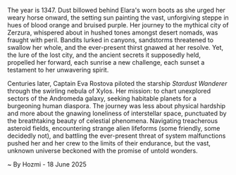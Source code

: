 
The year is 1347.  Dust billowed behind Elara's worn boots as she urged her weary horse onward, the setting sun painting the vast, unforgiving steppe in hues of blood orange and bruised purple.  Her journey to the mythical city of Zerzura, whispered about in hushed tones amongst desert nomads, was fraught with peril.  Bandits lurked in canyons, sandstorms threatened to swallow her whole, and the ever-present thirst gnawed at her resolve.  Yet, the lure of the lost city, and the ancient secrets it supposedly held, propelled her forward, each sunrise a new challenge, each sunset a testament to her unwavering spirit.

Centuries later, Captain Eva Rostova piloted the starship *Stardust Wanderer* through the swirling nebula of Xylos.  Her mission: to chart unexplored sectors of the Andromeda galaxy, seeking habitable planets for a burgeoning human diaspora.  The journey was less about physical hardship and more about the gnawing loneliness of interstellar space, punctuated by the breathtaking beauty of celestial phenomena.  Navigating treacherous asteroid fields, encountering strange alien lifeforms (some friendly, some decidedly not), and battling the ever-present threat of system malfunctions pushed her and her crew to the limits of their endurance,  but the vast, unknown universe beckoned with the promise of untold wonders.

~ By Hozmi - 18 June 2025

